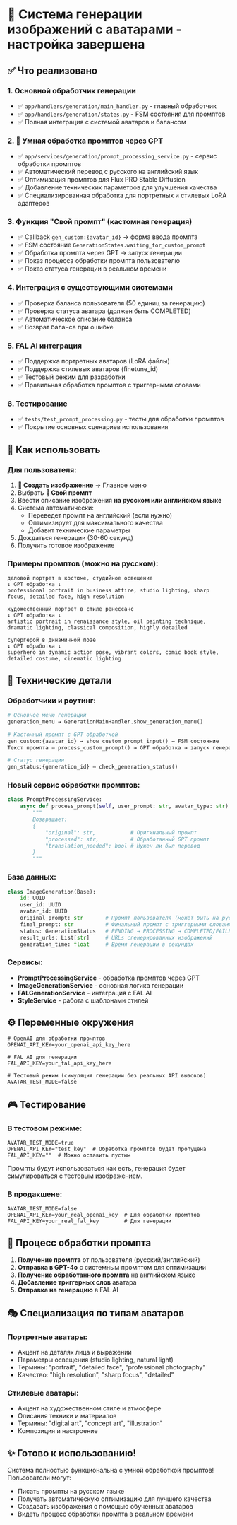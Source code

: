 # 🎨 Система генерации изображений с аватарами - настройка завершена

## ✅ Что реализовано

### 1. **Основной обработчик генерации**
- ✅ `app/handlers/generation/main_handler.py` - главный обработчик
- ✅ `app/handlers/generation/states.py` - FSM состояния для промптов
- ✅ Полная интеграция с системой аватаров и балансом

### 2. **🤖 Умная обработка промптов через GPT**
- ✅ `app/services/generation/prompt_processing_service.py` - сервис обработки промптов
- ✅ Автоматический перевод с русского на английский язык
- ✅ Оптимизация промптов для Flux PRO Stable Diffusion
- ✅ Добавление технических параметров для улучшения качества
- ✅ Специализированная обработка для портретных и стилевых LoRA адаптеров

### 3. **Функция "Свой промпт" (кастомная генерация)**
- ✅ Callback `gen_custom:{avatar_id}` → форма ввода промпта
- ✅ FSM состояние `GenerationStates.waiting_for_custom_prompt`
- ✅ Обработка промпта через GPT → запуск генерации
- ✅ Показ процесса обработки промпта пользователю
- ✅ Показ статуса генерации в реальном времени

### 4. **Интеграция с существующими системами**
- ✅ Проверка баланса пользователя (50 единиц за генерацию)
- ✅ Проверка статуса аватара (должен быть COMPLETED)
- ✅ Автоматическое списание баланса
- ✅ Возврат баланса при ошибке

### 5. **FAL AI интеграция**
- ✅ Поддержка портретных аватаров (LoRA файлы)
- ✅ Поддержка стилевых аватаров (finetune_id)
- ✅ Тестовый режим для разработки
- ✅ Правильная обработка промптов с триггерными словами

### 6. **Тестирование**
- ✅ `tests/test_prompt_processing.py` - тесты для обработки промптов
- ✅ Покрытие основных сценариев использования

## 🎯 Как использовать

### Для пользователя:
1. **🎨 Создать изображение** → Главное меню
2. Выбрать **📝 Свой промпт**
3. Ввести описание изображения **на русском или английском языке**
4. Система автоматически:
   - Переведет промпт на английский (если нужно)
   - Оптимизирует для максимального качества
   - Добавит технические параметры
5. Дождаться генерации (30-60 секунд)
6. Получить готовое изображение

### Примеры промптов (можно на русском):
```
деловой портрет в костюме, студийное освещение
↓ GPT обработка ↓
professional portrait in business attire, studio lighting, sharp focus, detailed face, high resolution

художественный портрет в стиле ренессанс
↓ GPT обработка ↓
artistic portrait in renaissance style, oil painting technique, dramatic lighting, classical composition, highly detailed

супергерой в динамичной позе
↓ GPT обработка ↓
superhero in dynamic action pose, vibrant colors, comic book style, detailed costume, cinematic lighting
```

## 🔧 Технические детали

### Обработчики и роутинг:
```python
# Основное меню генерации
generation_menu → GenerationMainHandler.show_generation_menu()

# Кастомный промпт с GPT обработкой
gen_custom:{avatar_id} → show_custom_prompt_input() → FSM состояние
Текст промпта → process_custom_prompt() → GPT обработка → запуск генерации

# Статус генерации
gen_status:{generation_id} → check_generation_status()
```

### Новый сервис обработки промптов:
```python
class PromptProcessingService:
    async def process_prompt(self, user_prompt: str, avatar_type: str) -> dict:
        """
        Возвращает:
        {
            "original": str,           # Оригинальный промпт
            "processed": str,          # Обработанный GPT промпт  
            "translation_needed": bool # Нужен ли был перевод
        }
        """
```

### База данных:
```python
class ImageGeneration(Base):
    id: UUID
    user_id: UUID  
    avatar_id: UUID
    original_prompt: str       # Промпт пользователя (может быть на русском)
    final_prompt: str          # Финальный промпт с триггерными словами
    status: GenerationStatus   # PENDING → PROCESSING → COMPLETED/FAILED
    result_urls: List[str]     # URLs сгенерированных изображений
    generation_time: float     # Время генерации в секундах
```

### Сервисы:
- **PromptProcessingService** - обработка промптов через GPT
- **ImageGenerationService** - основная логика генерации
- **FALGenerationService** - интеграция с FAL AI
- **StyleService** - работа с шаблонами стилей

## ⚙️ Переменные окружения

```env
# OpenAI для обработки промптов
OPENAI_API_KEY=your_openai_api_key_here

# FAL AI для генерации
FAL_API_KEY=your_fal_api_key_here

# Тестовый режим (симуляция генерации без реальных API вызовов)
AVATAR_TEST_MODE=false
```

## 🎮 Тестирование

### В тестовом режиме:
```env
AVATAR_TEST_MODE=true
OPENAI_API_KEY="test_key"  # Обработка промптов будет пропущена
FAL_API_KEY=""  # Можно оставить пустым
```

Промпты будут использоваться как есть, генерация будет симулироваться с тестовым изображением.

### В продакшене:
```env  
AVATAR_TEST_MODE=false
OPENAI_API_KEY=your_real_openai_key  # Для обработки промптов
FAL_API_KEY=your_real_fal_key        # Для генерации
```

## 🔄 Процесс обработки промпта

1. **Получение промпта** от пользователя (русский/английский)
2. **Отправка в GPT-4o** с системным промптом для оптимизации  
3. **Получение обработанного промпта** на английском языке
4. **Добавление триггерных слов** аватара
5. **Отправка на генерацию** в FAL AI

## 🎭 Специализация по типам аватаров

### Портретные аватары:
- Акцент на деталях лица и выражении
- Параметры освещения (studio lighting, natural light)
- Термины: "portrait", "detailed face", "professional photography"
- Качество: "high resolution", "sharp focus", "detailed"

### Стилевые аватары:
- Акцент на художественном стиле и атмосфере
- Описания техники и материалов
- Термины: "digital art", "concept art", "illustration"
- Композиция и настроение

## ✨ Готово к использованию!

Система полностью функциональна с умной обработкой промптов! Пользователи могут:
- Писать промпты на русском языке
- Получать автоматическую оптимизацию для лучшего качества
- Создавать изображения с помощью обученных аватаров
- Видеть процесс обработки промпта в реальном времени 